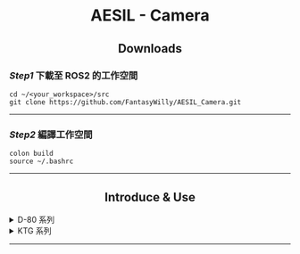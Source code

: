 # <div align="center">AESIL - Camera</div>

## <div align="center">Downloads</div>

### *Step1* 下載至 ROS2 的工作空間

```
cd ~/<your_workspace>/src
git clone https://github.com/FantasyWilly/AESIL_Camera.git
```

---
### *Step2* 編譯工作空間
```
colon build
source ~/.bashrc
```
---

## <div align="center">Introduce & Use</div>

<details>
  <summary>D-80 系列</summary>

  ### <div align="center">D-80 Pro</div>

  - Example

    ```
    ros2 run camera_d80_pkg guc_ro2_main_node
    ```

    ---

</details>

<details>
  <summary>KTG 系列</summary>

  ### <div align="center">KTG-TT30</div>

  ROS2 Running

    ```
    ros2 run camera_tt30_pkg camera_feedback_publisher_gui_node
    ```

  ROS2 Launch
    ```
    ros2 launch camera_tt30_pkg camera_gui_ros2_launch.py
    ```

  Config
    ```
    camera_feedback_publisher_gui_node:
    ros__parameters:
        gimbal_step: 50
        zoom_duration: 0.3
        photo_continous_count: 3
    ```

    ---

</details>

---
